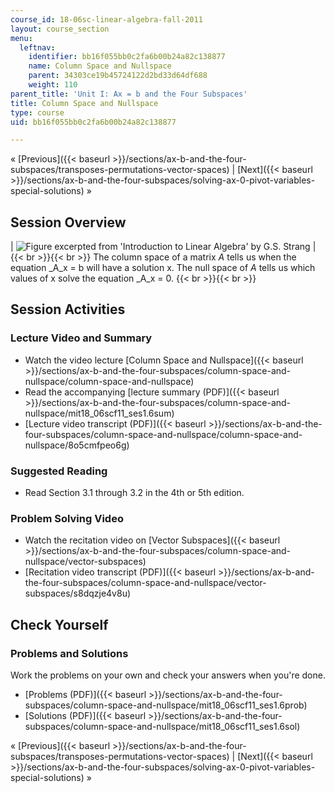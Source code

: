 ```yaml
---
course_id: 18-06sc-linear-algebra-fall-2011
layout: course_section
menu:
  leftnav:
    identifier: bb16f055bb0c2fa6b00b24a82c138877
    name: Column Space and Nullspace
    parent: 34303ce19b45724122d2bd33d64df688
    weight: 110
parent_title: 'Unit I: Ax = b and the Four Subspaces'
title: Column Space and Nullspace
type: course
uid: bb16f055bb0c2fa6b00b24a82c138877

---
```


« [Previous]({{< baseurl >}}/sections/ax-b-and-the-four-subspaces/transposes-permutations-vector-spaces) | [Next]({{< baseurl >}}/sections/ax-b-and-the-four-subspaces/solving-ax-0-pivot-variables-special-solutions) »

Session Overview
----------------

| ![Figure excerpted from 'Introduction to Linear Algebra' by G.S. Strang](/coursemedia/18-06sc-linear-algebra-fall-2011/6afa43439fd1599fdf6afc8a66641e30_1_6.jpg) |  {{< br >}}{{< br >}} The column space of a matrix _A_ tells us when the equation _A_x = b will have a solution x. The null space of _A_ tells us which values of x solve the equation _A_x = 0. {{< br >}}{{< br >}}  

Session Activities
------------------

### Lecture Video and Summary

*   Watch the video lecture [Column Space and Nullspace]({{< baseurl >}}/sections/ax-b-and-the-four-subspaces/column-space-and-nullspace/column-space-and-nullspace)
*   Read the accompanying [lecture summary (PDF)]({{< baseurl >}}/sections/ax-b-and-the-four-subspaces/column-space-and-nullspace/mit18_06scf11_ses1.6sum)
*   [Lecture video transcript (PDF)]({{< baseurl >}}/sections/ax-b-and-the-four-subspaces/column-space-and-nullspace/column-space-and-nullspace/8o5cmfpeo6g)

### Suggested Reading

*   Read Section 3.1 through 3.2 in the 4th or 5th edition.

### Problem Solving Video

*   Watch the recitation video on [Vector Subspaces]({{< baseurl >}}/sections/ax-b-and-the-four-subspaces/column-space-and-nullspace/vector-subspaces)
*   [Recitation video transcript (PDF)]({{< baseurl >}}/sections/ax-b-and-the-four-subspaces/column-space-and-nullspace/vector-subspaces/s8dqzje4v8u)

Check Yourself
--------------

### Problems and Solutions

Work the problems on your own and check your answers when you're done.

*   [Problems (PDF)]({{< baseurl >}}/sections/ax-b-and-the-four-subspaces/column-space-and-nullspace/mit18_06scf11_ses1.6prob)
*   [Solutions (PDF)]({{< baseurl >}}/sections/ax-b-and-the-four-subspaces/column-space-and-nullspace/mit18_06scf11_ses1.6sol)

« [Previous]({{< baseurl >}}/sections/ax-b-and-the-four-subspaces/transposes-permutations-vector-spaces) | [Next]({{< baseurl >}}/sections/ax-b-and-the-four-subspaces/solving-ax-0-pivot-variables-special-solutions) »